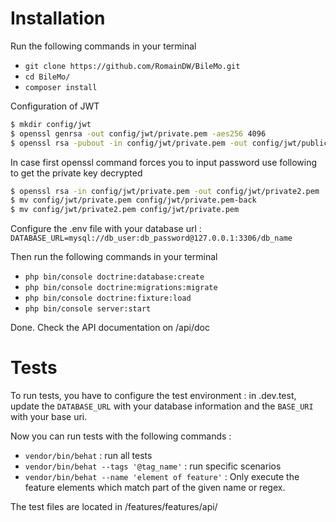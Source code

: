# Installation

Run the following commands in your terminal
- `git clone https://github.com/RomainDW/BileMo.git`
- `cd BileMo/`
- `composer install`

Configuration of JWT
```bash
$ mkdir config/jwt
$ openssl genrsa -out config/jwt/private.pem -aes256 4096
$ openssl rsa -pubout -in config/jwt/private.pem -out config/jwt/public.pem
```

In case first openssl command forces you to input password use following to get the private key decrypted
```bash
$ openssl rsa -in config/jwt/private.pem -out config/jwt/private2.pem
$ mv config/jwt/private.pem config/jwt/private.pem-back
$ mv config/jwt/private2.pem config/jwt/private.pem
```
Configure the .env file with your database url :
`DATABASE_URL=mysql://db_user:db_password@127.0.0.1:3306/db_name`

Then run the following commands in your terminal
- `php bin/console doctrine:database:create`
- `php bin/console doctrine:migrations:migrate`
- `php bin/console doctrine:fixture:load`
- `php bin/console server:start`

Done. Check the API documentation on /api/doc

# Tests
To run tests, you have to configure the test environment :
in .dev.test, update the `DATABASE_URL` with your database information and the `BASE_URI` with your base uri.

Now you can run tests with the following commands :
- `vendor/bin/behat` : run all tests
- `vendor/bin/behat --tags '@tag_name'` : run specific scenarios
- `vendor/bin/behat --name 'element of feature'` : Only execute the feature elements which match part of the given name or regex.

The test files are located in /features/features/api/
